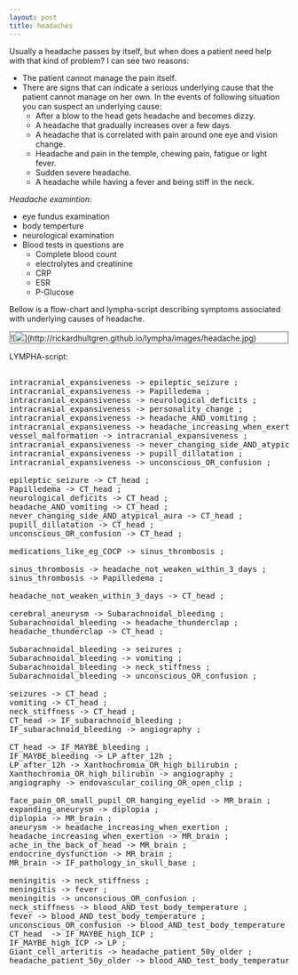 ```yaml
---
layout: post
title: headaches
---
```


Usually a headache passes by itself, but when does a patient need help with that kind of problem? I can see two reasons:
- The patient cannot manage the pain itself.
- There are signs that can indicate a serious underlying cause that the patient cannot manage on her own. In the events of following situation you can suspect an underlying cause:
   - After a blow to the head gets headache and becomes dizzy.
   - A headache that gradually increases over a few days.
   - A headache that is correlated with pain around one eye and vision change.
   - Headache and pain in the temple, chewing pain, fatigue or light fever.
   - Sudden severe headache.
   - A headache while having a fever and being stiff in the neck.



*Headache examintion:*
- eye fundus examination
- body temperture
- neurological examination
- Blood tests in questions are
   - Complete blood count
   - electrolytes and creatinine
   - CRP
   - ESR
   - P-­Glucose

Bellow is a flow-chart and <span class="sc">lympha</span>-script describing symptoms associated with underlying causes of headache.

<p class="dragscroll" style="border:0.2em solid #aaaaaa;">
![<img src="http:
//rickardhultgren.github.io/lympha/images/headache.jpg">](http://rickardhultgren.github.io/lympha/images/headache.jpg)
</p>
LYMPHA-script:



<pre class="dragscroll">

intracranial_expansiveness -> epileptic_seizure ;
intracranial_expansiveness -> Papilledema ;
intracranial_expansiveness -> neurological_deficits ;
intracranial_expansiveness -> personality_change ;
intracranial_expansiveness -> headache_AND_vomiting ;
intracranial_expansiveness -> headache_increasing_when_exertion ;
vessel_malformation -> intracranial_expansiveness ;
intracranial_expansiveness -> never_changing_side_AND_atypical_aura ;
intracranial_expansiveness -> pupill_dillatation ;
intracranial_expansiveness -> unconscious_OR_confusion ;

epileptic_seizure -> CT_head ;
Papilledema -> CT_head ;
neurological_deficits -> CT_head ;
headache_AND_vomiting -> CT_head ;
never_changing_side_AND_atypical_aura -> CT_head ;
pupill_dillatation -> CT_head ;
unconscious_OR_confusion -> CT_head ;

medications_like_eg_COCP -> sinus_thrombosis ;

sinus_thrombosis -> headache_not_weaken_within_3_days ;
sinus_thrombosis -> Papilledema ;

headache_not_weaken_within_3_days -> CT_head ;

cerebral_aneurysm -> Subarachnoidal_bleeding ;
Subarachnoidal_bleeding -> headache_thunderclap ;
headache_thunderclap -> CT_head ;

Subarachnoidal_bleeding -> seizures ;
Subarachnoidal_bleeding -> vomiting ;
Subarachnoidal_bleeding -> neck_stiffness ;
Subarachnoidal_bleeding -> unconscious_OR_confusion ;

seizures -> CT_head ;
vomiting -> CT_head ;
neck_stiffness -> CT_head ;
CT_head -> IF_subarachnoid_bleeding ;
IF_subarachnoid_bleeding -> angiography ;

CT_head -> IF_MAYBE_bleeding ;
IF_MAYBE_bleeding -> LP_after_12h ;
LP_after_12h -> Xanthochromia_OR_high_bilirubin ;
Xanthochromia_OR_high_bilirubin -> angiography ;
angiography -> endovascular_coiling_OR_open_clip ;

face_pain_OR_small_pupil_OR_hanging_eyelid -> MR_brain ;
expanding_aneurysm -> diplopia ;
diplopia -> MR_brain ;
aneurysm -> headache_increasing_when_exertion ;
headache_increasing_when_exertion -> MR_brain ;
ache_in_the_back_of_head -> MR_brain ; 
endocrine_dysfunction -> MR_brain ;
MR_brain -> IF_pathology_in_skull_base ;

meningitis -> neck_stiffness ;
meningitis -> fever ;
meningitis -> unconscious_OR_confusion ;
neck_stiffness -> blood_AND_test_body_temperature ;
fever -> blood_AND_test_body_temperature ;
unconscious_OR_confusion -> blood_AND_test_body_temperature ;
CT_head  -> IF_MAYBE_high_ICP ;
IF_MAYBE_high_ICP -> LP ;
Giant_cell_arteritis -> headache_patient_50y_older ;
headache_patient_50y_older -> blood_AND_test_body_temperature ;

</pre>




